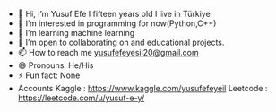 - 👋 Hi, I’m Yusuf Efe I fifteen years old I live in Türkiye
- 👀 I’m interested in programming for now(Python,C++)
- 🌱 I’m learning machine learning
- 💞️ I’m open to collaborating on  and educational projects.
- 📫 How to reach me yusufefeyesil20@gmail.com
- 😄 Pronouns: He/His
- ⚡ Fun fact: None
- Accounts Kaggle : https://www.kaggle.com/yusufefeyeil  Leetcode : https://leetcode.com/u/yusuf-e-y/

<!---
Yusuf-E-Y/Yusuf-E-Y is a ✨ special ✨ repository because its `README.md` (this file) appears on your GitHub profile.
You can click the Preview link to take a look at your changes.
--->
